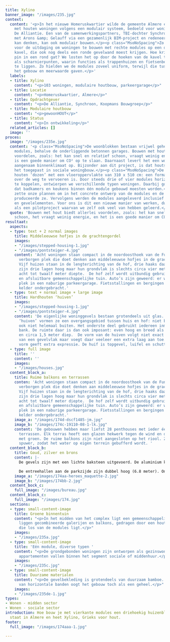 ```yaml
---
title: Xylino
banner_image: "/images/235.jpg"
context:
  content: '<p>In het nieuwe Homeruskwartier wilde de gemeente Almere een kavel bebouwen
    met houten woningen volgens een modulair systeem, bedoeld voor woningcorporatie
    De Alliantie. Een van de samenwerkingspartners, TBI-dochter Synchroon, had ervaring
    met Arons &amp; Gelauff via een gezamenlijk BIM-project en redeneerde: wie modulair
    kan denken, kan ook modulair bouwen.</p><p class="MsoNoSpacing">Zo stonden we
    voor de uitdaging om woningen te bouwen met rechte modules op een driehoekige
    kavel, die ook nog deels een ronde gevelwand moest krijgen. Hoe krijg je een vierkante
    pin in een rond gat? We losten het op door de hoeken van de kavel te gebruiken
    als scharnierpunten, waarin functies als trappenhuizen en fietsenbergingen kwamen
    te liggen. Zo hielden we de modules zoveel uniform, terwijl die tussenruimtes
    het gebouw en meerwaarde gaven.</p>'
  labels:
  - title: Xylino
    content: "<p>103 woningen, modulaire houtbouw, parkeergarage</p>"
  - title: Locatie
    content: "<p>Homeruskwartier, Almere</p>"
  - title: Opdrachtgever
    content: "<p>De Alliantie, Synchroon, Koopmans Bouwgroep</p>"
  - title: Modulaire houtbouw
    content: "<p>gewoonHOUT</p>"
  - title: Status
    content: "<p>In ontwikkeling</p>"
  related_articles: []
  image: ''
proces:
  image: "/images/235e.jpg"
  content: '<p class="MsoNoSpacing">De woonblokken bestaan vrijwel geheel uit houten
    modules, behalve de onderliggende betonnen garages. Bouwen met hout biedt allerlei
    voordelen, zoals: het kan snel en relatief schoon, vraagt weinig energie, en het
    is een goede manier om CO² op te slaan. Daarnaast levert het een woning met een
    aangenaam binnenklimaat op. Bijzonder aan dit project, is dat houtskeletbouw wordt
    het toegepast in sociale woningbouw.</p><p class="MsoNoSpacing">De modules zijn
    houten ‘dozen’ met een vloeroppervlakte van 310 x 510 cm: een formaat dat goed
    over de weg te vervoeren is. Door steeds drie of vier modules horizontaal en verticaal
    te koppelen, ontwierpen we verschillende typen woningen. Daarbij gold als beperking,
    dat badkamers en keukens binnen één module gebouwd moesten worden.</p><p class="MsoNoSpacing">Synchroon
    zette onze plannen om in het concrete ontwerp van de modules en de fabrikant GewoonHOUT
    produceerde ze. Vervolgens werden de modules aangeleverd inclusief interieur-
    en gevelelementen. Voor ons is dit een nieuwe manier van werken, dus we zien het
    als een pilotproject waarvan we zelf ook veel van hebben geleerd.</p>'
  quote: 'Bouwen met hout biedt allerlei voordelen, zoals: het kan snel en relatief
    schoon, het vraagt weinig energie, en het is een goede manier om CO² op te slaan.'
resultaat:
  aspects:
  - type: text + 2 normal images
    title: Middeleeuwse hofjes in de grachtengordel
    images:
    - "/images/stepped-housing-1.jpg"
    - "/images/pontsteiger-4.jpg"
    content: 'Acht woningen staan compact in de noordoosthoek van de Funenhof: een
      verborgen plek die doet denken aan middeleeuwse hofjes in de grachtengordel.
      Vijf huizen staan in de lengterichting van de hof, drie haaks daarop. Alle woningen
      zijn drie lagen hoog maar hun grondvlak is slechts circa vier meter breed, bij
      acht tot twaalf meter diepte.  De hof zelf wordt uitbundig gebruikt, als veilige
      en afsluitbare gemeenschappelijke tuin. Auto’s zijn geweerd: er was voldoende
      plek in een naburige parkeergarage. Fietsstallingen en bergingen zijn in een
      kelder ondergebracht.'
  - type: text + normal image + large image
    title: Hardhouten ‘huiven’
    images:
    - "/images/stepped-housing-1.jpg"
    - "/images/pontsteiger-4.jpg"
    content: 'De eigenlijke woninggevels bestaan grotendeels uit glas. De hardhouten
      ‘huiven’ vormen ze een overgangsgebied tussen huis en hof: niet binnen maar
      ook niet helemaal buiten. Het onderste deel gebruikt iedereen inmiddels als
      bank. De ruimte daar is dan ook imposant: even hoog en breed als de huizen,
      en circa 1,5 meter diep.  De vorm van de huiven volgt niet exact de contouren
      van een gevelvlak maar voegt daar veeleer een extra laag aan toe. Die eigen
      vorm geeft extra expressie. De huif is topgevel, luifel en schutting ineen.'
  - type: full image
    title: ''
    content: ''
    images:
    - "/images/houses.jpg"
  content_block_a:
    title: Ruime balkons en terrassen
    conten: 'Acht woningen staan compact in de noordoosthoek van de Funenhof: een
      verborgen plek die doet denken aan middeleeuwse hofjes in de grachtengordel.
      Vijf huizen staan in de lengterichting van de hof, drie haaks daarop. Alle woningen
      zijn drie lagen hoog maar hun grondvlak is slechts circa vier meter breed, bij
      acht tot twaalf meter diepte.  De hof zelf wordt uitbundig gebruikt, als veilige
      en afsluitbare gemeenschappelijke tuin. Auto’s zijn geweerd: er was voldoende
      plek in een naburige parkeergarage. Fietsstallingen en bergingen zijn in een
      kelder ondergebracht.'
    image_a: "/images/174d-dscf1485-jm.jpg"
    image_b: "/images/174c-19110-08-1-lk.jpg"
    content: 'De gebouwen hebben maar liefst 28 penthouses met ieder één of meerdere
      terrassen. Elk terras heeft een glazen hekwerk tegen de wind en daarbuiten bakken
      met groen. De ruime balkons zijn niet aangesloten op het riool. Ze hebben een
      spuwer, zodat het water op eigen terrein gebufferd wordt. '
  content_block_b:
    title: Goud, zilver en brons
    content: |-
      De gevels zijn met een lichte baksteen uitgevoerd. De aluminium kozijnen zijn aan één zijde voorzien van een strook koper, brons of zink, wat de gebouwen verschillende kleuraccenten geeft. De referentie naar het goud, zilver en brons van sporthelden was een gelukkig toeval.

      De entreehallen aan de parkzijde zijn dubbel hoog (6.8 meter). Onder de gebouwen bevindt zich een grote parkeerkelder voor 112 auto’s, maar ook voor 640 fietsen.
    image_a: "/images/174aa-heroes_maquette-2.jpg"
    image_b: "/images/174bb-2.jpg"
  content_bock_c:
    full_image: "/images/bureau.jpg"
  content_block_c:
    full_image: "/images/174.jpg"
  sections:
  - type: small-content-image
    title: Groene binnentuin
    content: "<p>In het midden van het complex ligt een gemeenschappelijke tuin. Hieromheen
      liggen gecombineerde galerijen en balkons, gedragen door een houten constructie
      die los van de modules ligt.</p>"
    images:
    - "/images/235a.jpg"
  - type: small-content-image
    title: 'Eén module, diverse typen '
    content: "<p>De grondgebonden woningen zijn ontworpen als gezinswoningen, de gestapelde
      appartementen vallen binnen het segment sociale of middenhuur.</p>"
    images:
    - "/images/235c.jpg"
  - type: small-content-image
    title: Duurzame materialen
    content: "<p>De gevelbekleding is grotendeels van duurzaam bamboe. Door de toepassing
      van horizontale banden oogt het gebouw toch als een geheel.</p>"
    images:
    - "/images/235de-1.jpg"
types:
- Wonen - midden sector
- Wonen - sociale sector
introduction: Hoe bouw je met vierkante modules een driehoekig huizenblok? Het antwoord
  staat in Almere en heet Xylino, Grieks voor hout.
footer:
  full_image: "/images/174aaa-1.jpg"

---
```

